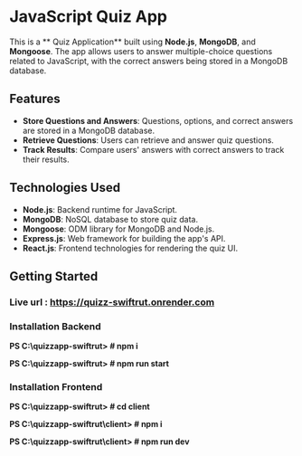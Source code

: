 # JavaScript Quiz App

This is a ** Quiz Application** built using **Node.js**, **MongoDB**, and **Mongoose**. The app allows users to answer multiple-choice questions related to JavaScript, with the correct answers being stored in a MongoDB database.

## Features

- **Store Questions and Answers**: Questions, options, and correct answers are stored in a MongoDB database.
- **Retrieve Questions**: Users can retrieve and answer quiz questions.
- **Track Results**: Compare users' answers with correct answers to track their results.

## Technologies Used

- **Node.js**: Backend runtime for JavaScript.
- **MongoDB**: NoSQL database to store quiz data.
- **Mongoose**: ODM library for MongoDB and Node.js.
- **Express.js**: Web framework for building the app's API.
- **React.js**: Frontend technologies for rendering the quiz UI.

## Getting Started

### Live url : https://quizz-swiftrut.onrender.com


### Installation  Backend

**PS C:\quizzapp-swiftrut> # npm i**

**PS C:\quizzapp-swiftrut> # npm run start**


### Installation Frontend

**PS C:\quizzapp-swiftrut> # cd client**

**PS C:\quizzapp-swiftrut\client> # npm i**

**PS C:\quizzapp-swiftrut\client> # npm run dev**


